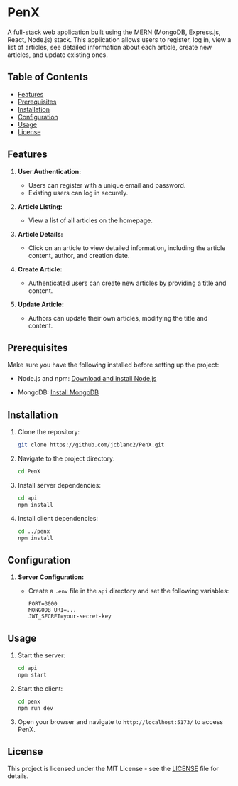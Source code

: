 # PenX

A full-stack web application built using the MERN (MongoDB, Express.js, React, Node.js) stack. This application allows users to register, log in, view a list of articles, see detailed information about each article, create new articles, and update existing ones.

## Table of Contents
- [Features](#features)
- [Prerequisites](#prerequisites)
- [Installation](#installation)
- [Configuration](#configuration)
- [Usage](#usage)
- [License](#license)

## Features

1. **User Authentication:**
   - Users can register with a unique email and password.
   - Existing users can log in securely.

2. **Article Listing:**
   - View a list of all articles on the homepage.

3. **Article Details:**
   - Click on an article to view detailed information, including the article content, author, and creation date.

4. **Create Article:**
   - Authenticated users can create new articles by providing a title and content.

5. **Update Article:**
   - Authors can update their own articles, modifying the title and content.

## Prerequisites

Make sure you have the following installed before setting up the project:

- Node.js and npm: [Download and install Node.js](https://nodejs.org/en/)

- MongoDB: [Install MongoDB](https://docs.mongodb.com/manual/installation/)

## Installation

1. Clone the repository:
   ```bash
   git clone https://github.com/jcblanc2/PenX.git
   ```

2. Navigate to the project directory:
   ```bash
   cd PenX
   ```

3. Install server dependencies:
   ```bash
   cd api
   npm install
   ```

4. Install client dependencies:
   ```bash
   cd ../penx
   npm install
   ```

## Configuration

1. **Server Configuration:**

   - Create a `.env` file in the `api` directory and set the following variables:

     ```env
     PORT=3000
     MONGODB_URI=...
     JWT_SECRET=your-secret-key
     ```
     
## Usage

1. Start the server:
   ```bash
   cd api
   npm start
   ```

3. Start the client:
   ```bash
   cd penx
   npm run dev
   ```

4. Open your browser and navigate to `http://localhost:5173/` to access PenX.


## License

This project is licensed under the MIT License - see the [LICENSE](LICENSE) file for details.
